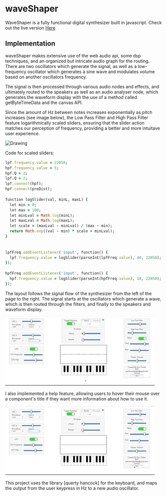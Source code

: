 # waveShaper

WaveShaper is a fully functional digital synthesizer built in javascript.
Check out the live version [Here](https://paulstuartparker.github.io/waveShaper/ "here")

## Implementation

waveShaper makes extensive use of the web audio api, some dsp techniques, and an organized but intricate audio graph for the routing.
There are two oscillators which generate the signal, as well as a low-frequency oscillator which generates a sine wave and modulates volume 
based on another oscillators frequency.  

The signal is then processed through various audio nodes and effects, and ultimately routed to the speakers as well as an audio
analyser node, which generates the waveform display with the use of a method called getByteTimeData and the canvas API. 

Since the amount of Hz between notes increases exponentially as pitch increases (see image below), the Low Pass Filter and High Pass Filter feature logarithmically scaled sliders, ensuring that the slider action matches our perception of frequency, providing a better and more intuitave user experience.

<img src="http://acousticslab.org/psychoacoustics/PMFiles/PMImages/PitchVsFrequency.jpg" alt="Drawing" style="width: 200px;"/>

Code for scaled sliders: 
```ruby
lpf.frequency.value = 22050;
hpf.frequency.value = 5;
hpf.Q = 2;
lpf.Q = 2;
lpf.connect(hpf);
hpf.connect(preDist);

function logSlider(val, minL, maxL) {
  let min = 0;
  let max = 100;
  let minLval = Math.log(minL);
  let maxLval = Math.log(maxL);
  let scale = (maxLval - minLval) / (max - min);
  return Math.exp((val - min) * scale + minLval);
}


lpfFreq.addEventListener('input', function() {
  lpf.frequency.value = logSlider(parseInt(lpfFreq.value), 40, 22050);
});

hpfFreq.addEventListener('input', function() {
  hpf.frequency.value = logSlider(parseInt(hpfFreq.value), 10, 22050);
});
```

The layout follows the signal flow of the synthesizer from the left of the page to the right. The signal starts at the  oscillators which generate a wave, which is then routed through the filters, and finally to the speakers and waveform display.

![delay](delay.gif)

I also implemented a help feature, allowing users to hover their mouse over a component's title if they want more information 
about how to use it.

![modal](modal.gif)

This project uses the library  [querty hancock] for the keyboard, and maps the output from the user keypress in Hz to a new audio oscillator.


